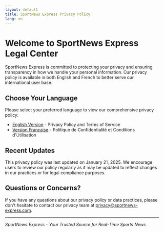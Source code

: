 ```yaml
---
layout: default
title: SportNews Express Privacy Policy
lang: en
---
```


# Welcome to SportNews Express Legal Center

SportNews Express is committed to protecting your privacy and ensuring transparency in how we handle your personal information. Our privacy policy is available in both English and French to better serve our international user base.

## Choose Your Language

Please select your preferred language to view our comprehensive privacy policy:

- [English Version](privacy-policy-en) - Privacy Policy and Terms of Service
- [Version Française](privacy-policy-fr) - Politique de Confidentialité et Conditions d'Utilisation

## Recent Updates

This privacy policy was last updated on January 21, 2025. We encourage users to review our policy regularly as it may be updated to reflect changes in our practices or for legal compliance purposes.

## Questions or Concerns?

If you have any questions about our privacy policy or data practices, please don't hesitate to contact our privacy team at [privacy@sportnews-express.com](mailto:privacy@sportnews-express.com).

---

*SportNews Express - Your Trusted Source for Real-Time Sports News*
